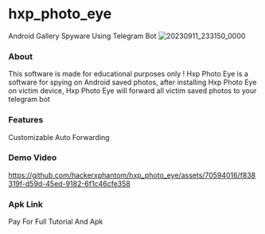 # hxp_photo_eye
Android Gallery Spyware Using Telegram Bot
![20230911_233150_0000](https://github.com/hackerxphantom/hxp_photo_eye/assets/70594016/c0b62da0-8483-4c27-aa62-f525f4a82c61)

### About
This software is made for educational purposes only !
Hxp Photo Eye is a software for spying on Android saved photos, after installing Hxp Photo Eye on victim device, Hxp Photo Eye will forward all victim saved photos to your telegram bot

### Features
Customizable
Auto Forwarding

### Demo Video 


https://github.com/hackerxphantom/hxp_photo_eye/assets/70594016/f838319f-d59d-45ed-9182-6f1c46cfe358



### Apk Link
Pay For Full Tutorial And Apk 
